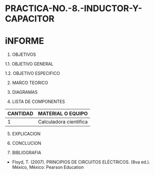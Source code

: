 # PRACTICA-NO.-8.-INDUCTOR-Y-CAPACITOR
# iNFORME

1. OBJETIVOS 

1.1. OBJETIVO GENERAL


 1.2. OBJETIVO ESPECIFICO


2. MARCO TEORICO

3. DIAGRAMAS


4. LISTA DE COMPONENTES

| CANTIDAD|MATERIAL O EQUIPO|
| ----- | ---- |
|1|Calculadora cientifica|

5. EXPLICACION 


6. CONCLUCION


7. BIBLIOGRAFIA

- Floyd, T. (2007). PRINCIPIOS DE CIRCUITOS ELÉCTRICOS. (8va ed.). México, México: Pearson Education
